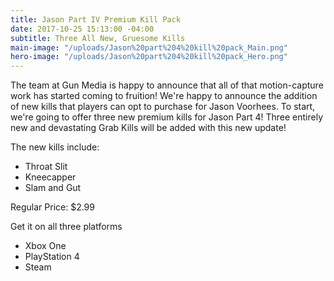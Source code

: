 ```yaml
---
title: Jason Part IV Premium Kill Pack
date: 2017-10-25 15:13:00 -04:00
subtitle: Three All New, Gruesome Kills
main-image: "/uploads/Jason%20part%204%20kill%20pack_Main.png"
hero-image: "/uploads/Jason%20part%204%20kill%20pack_Hero.png"
---
```


The team at Gun Media is happy to announce that all of that motion-capture work has started coming to fruition! We're happy to announce the addition of new kills that players can opt to purchase for Jason Voorhees. To start, we're going to offer three new premium kills for Jason Part 4! Three entirely new and devastating Grab Kills will be added with this new update!

The new kills include: 
* Throat Slit
* Kneecapper
* Slam and Gut

Regular Price: $2.99

Get it on all three platforms
* Xbox One
* PlayStation 4
* Steam